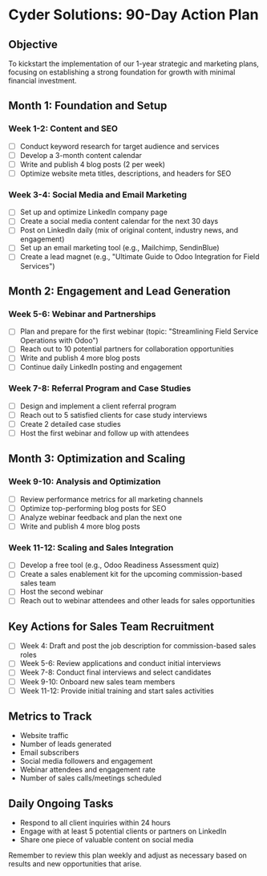 # Cyder Solutions: 90-Day Action Plan

## Objective
To kickstart the implementation of our 1-year strategic and marketing plans, focusing on establishing a strong foundation for growth with minimal financial investment.
## Month 1: Foundation and Setup

### Week 1-2: Content and SEO
- [ ] Conduct keyword research for target audience and services
- [ ] Develop a 3-month content calendar
- [ ] Write and publish 4 blog posts (2 per week)
- [ ] Optimize website meta titles, descriptions, and headers for SEO

### Week 3-4: Social Media and Email Marketing
- [ ] Set up and optimize LinkedIn company page
- [ ] Create a social media content calendar for the next 30 days
- [ ] Post on LinkedIn daily (mix of original content, industry news, and engagement)
- [ ] Set up an email marketing tool (e.g., Mailchimp, SendinBlue)
- [ ] Create a lead magnet (e.g., "Ultimate Guide to Odoo Integration for Field Services")

## Month 2: Engagement and Lead Generation

### Week 5-6: Webinar and Partnerships
- [ ] Plan and prepare for the first webinar (topic: "Streamlining Field Service Operations with Odoo")
- [ ] Reach out to 10 potential partners for collaboration opportunities
- [ ] Write and publish 4 more blog posts
- [ ] Continue daily LinkedIn posting and engagement

### Week 7-8: Referral Program and Case Studies
- [ ] Design and implement a client referral program
- [ ] Reach out to 5 satisfied clients for case study interviews
- [ ] Create 2 detailed case studies
- [ ] Host the first webinar and follow up with attendees

## Month 3: Optimization and Scaling

### Week 9-10: Analysis and Optimization
- [ ] Review performance metrics for all marketing channels
- [ ] Optimize top-performing blog posts for SEO
- [ ] Analyze webinar feedback and plan the next one
- [ ] Write and publish 4 more blog posts

### Week 11-12: Scaling and Sales Integration
- [ ] Develop a free tool (e.g., Odoo Readiness Assessment quiz)
- [ ] Create a sales enablement kit for the upcoming commission-based sales team
- [ ] Host the second webinar
- [ ] Reach out to webinar attendees and other leads for sales opportunities

## Key Actions for Sales Team Recruitment
- [ ] Week 4: Draft and post the job description for commission-based sales roles
- [ ] Week 5-6: Review applications and conduct initial interviews
- [ ] Week 7-8: Conduct final interviews and select candidates
- [ ] Week 9-10: Onboard new sales team members
- [ ] Week 11-12: Provide initial training and start sales activities

## Metrics to Track
- Website traffic
- Number of leads generated
- Email subscribers
- Social media followers and engagement
- Webinar attendees and engagement rate
- Number of sales calls/meetings scheduled

## Daily Ongoing Tasks
- Respond to all client inquiries within 24 hours
- Engage with at least 5 potential clients or partners on LinkedIn
- Share one piece of valuable content on social media

Remember to review this plan weekly and adjust as necessary based on results and new opportunities that arise.
